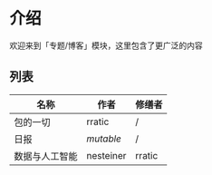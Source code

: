 # 介绍
欢迎来到「专题/博客」模块，这里包含了更广泛的内容

## 列表
| 名称 | 作者 | 修缮者 |
| --- | --- | --- |
| 包的一切 | rratic | / |
| 日报 | *mutable* | / |
| 数据与人工智能 | nesteiner | rratic |
